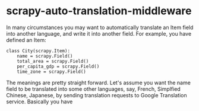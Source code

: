 # scrapy-auto-translation-middleware
In many circumstances you may want to automatically translate an Item field into another language, and write it into another field. For example, you have defined an Item:

    class City(scrapy.Item):
	    name = scrapy.Field()
	    total_area = scrapy.Field()
	    per_capita_gdp = scrapy.Field()
	    time_zone = scrapy.Field()

The meanings are pretty straight forward. Let's assume you want the name field to be translated into some other languages, say, French, Simplfied Chinese, Japanese, by sending translation requests to Google Translation service. Basically you have 
<!--stackedit_data:
eyJoaXN0b3J5IjpbMjc3NTQ3Nzc2LC0xMTgyMzE1OTk5LC04OT
kwOTIzODgsMTAwNTkxOTM4MiwtMTQ2MzA2NzgyOSw3MDM1MzI3
LC05ODc5MjE3MywtMjEwMzE1ODEzNywtODg1NDg5MjZdfQ==
-->